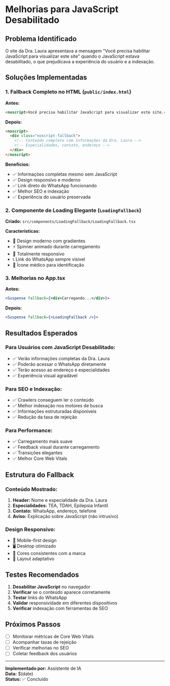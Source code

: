 # Melhorias para JavaScript Desabilitado

## Problema Identificado
O site da Dra. Laura apresentava a mensagem "Você precisa habilitar JavaScript para visualizar este site" quando o JavaScript estava desabilitado, o que prejudicava a experiência do usuário e a indexação.

## Soluções Implementadas

### 1. Fallback Completo no HTML (`public/index.html`)

**Antes:**
```html
<noscript>Você precisa habilitar JavaScript para visualizar este site.</noscript>
```

**Depois:**
```html
<noscript>
  <div class="noscript-fallback">
    <!-- Conteúdo completo com informações da Dra. Laura -->
    <!-- Especialidades, contato, endereço -->
  </div>
</noscript>
```

**Benefícios:**
- ✅ Informações completas mesmo sem JavaScript
- ✅ Design responsivo e moderno
- ✅ Link direto do WhatsApp funcionando
- ✅ Melhor SEO e indexação
- ✅ Experiência do usuário preservada

### 2. Componente de Loading Elegante (`LoadingFallback`)

**Criado:** `src/components/LoadingFallback/LoadingFallback.tsx`

**Características:**
- 🎨 Design moderno com gradientes
- ⚡ Spinner animado durante carregamento
- 📱 Totalmente responsivo
- 📞 Link do WhatsApp sempre visível
- 🏥 Ícone médico para identificação

### 3. Melhorias no App.tsx

**Antes:**
```jsx
<Suspense fallback={<div>Carregando...</div>}>
```

**Depois:**
```jsx
<Suspense fallback={<LoadingFallback />}>
```

## Resultados Esperados

### Para Usuários com JavaScript Desabilitado:
- ✅ Verão informações completas da Dra. Laura
- ✅ Poderão acessar o WhatsApp diretamente
- ✅ Terão acesso ao endereço e especialidades
- ✅ Experiência visual agradável

### Para SEO e Indexação:
- ✅ Crawlers conseguem ler o conteúdo
- ✅ Melhor indexação nos motores de busca
- ✅ Informações estruturadas disponíveis
- ✅ Redução da taxa de rejeição

### Para Performance:
- ✅ Carregamento mais suave
- ✅ Feedback visual durante carregamento
- ✅ Transições elegantes
- ✅ Melhor Core Web Vitals

## Estrutura do Fallback

### Conteúdo Mostrado:
1. **Header:** Nome e especialidade da Dra. Laura
2. **Especialidades:** TEA, TDAH, Epilepsia Infantil
3. **Contato:** WhatsApp, endereço, telefone
4. **Aviso:** Explicação sobre JavaScript (não intrusivo)

### Design Responsivo:
- 📱 Mobile-first design
- 🖥️ Desktop otimizado
- 🎨 Cores consistentes com a marca
- 📐 Layout adaptativo

## Testes Recomendados

1. **Desabilitar JavaScript** no navegador
2. **Verificar** se o conteúdo aparece corretamente
3. **Testar** links do WhatsApp
4. **Validar** responsividade em diferentes dispositivos
5. **Verificar** indexação com ferramentas de SEO

## Próximos Passos

- [ ] Monitorar métricas de Core Web Vitals
- [ ] Acompanhar taxas de rejeição
- [ ] Verificar melhorias no SEO
- [ ] Coletar feedback dos usuários

---

**Implementado por:** Assistente de IA  
**Data:** $(date)  
**Status:** ✅ Concluído 